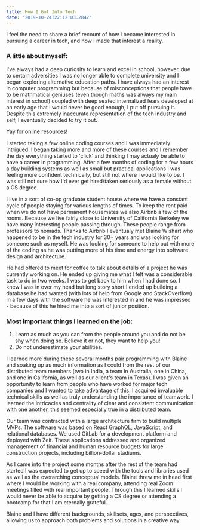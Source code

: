 ```yaml
---
title: How I Got Into Tech
date: "2019-10-24T22:12:03.284Z"
---
```


I feel the need to share a brief recount of how I became interested in pursuing a career in tech, and how I made that interest a reality. 

<h3>A little about myself:</h3>

I've always had a deep curiosity to learn and excel in school, however, due to certain adversities I was no longer able to complete university and I began exploring alternative education paths. I have always had an interest in computer programming but because of misconceptions that people have to be mathmatical geniuses (even though maths was always my main interest in school) coupled with deep seated internalized fears developed at an early age that I would never be good enough, I put off pursuing it. Despite this extremely inaccurate representation of the tech industry and self, I eventually decided to try it out. 

Yay for online resources!

I started taking a few online coding courses and I was immediately intrigued. I began taking more and more of these courses and I remember the day everything started to 'click' and thinking I may actualy be able to have a career in programming. After a few months of coding for a few hours a day building systems as well as small but practical applications I was feeling more confident technically, but still not where I would like to be. I was still not sure how I'd ever get hired/taken seriously as a female without a CS degree. 

I live in a sort of co-op graduate student house where we have a constant cycle of people staying for various lengths of times. To keep the rent paid when we do not have permanent housemates we also Airbnb a few of the rooms. Because we live fairly close to University of California Berkeley we have many interesting people passing through. These people range from professors to nomads. Thanks to Airbnb I eventualy met Blaine Wishart who happened to be in the tech industry for 30+ years and was looking for someone such as myself. He was looking for someone to help out with more of the coding as he was putting more of his time and energy into software design and architecture.

He had offered to meet for coffee to talk about details of a project he was currently working on. He ended up giving me what I felt was a considerable task to do in two weeks. I was to get back to him when I had done so. I knew I was in over my head but long story short I ended up building a database he had wanted (with lots of help from Google and StackOverflow) in a few days with the software he was interested in and he was impressed - because of this he hired me into a sort of junior position.

<h3>Most important things I learned on the job:</h3>

1. Learn as much as you can from the people around you and do not be shy when doing so. Believe it or not, they want to help you!
2. Do not underestimate your abilities.

I learned more during these several months pair programming with Blaine and soaking up as much information as I could from the rest of our distributed team members (two in India, a team in Australia, one in China, and one in California, as well as our client's team in Texas). I was given an opportunity to learn from people who have worked for major tech companies and I wanted to take advantage of this. I acquired invaluable technical skills as well as truly understanding the importance of teamwork. I learned the intricacies and centrality of clear and consistent communication with one another, this seemed especially true in a distributed team.

Our team was contracted with a large architecture firm to build multiple MVPs. The software was based on React GraphQL, JavaScript, and relational databases. We used GitLab for a development platform and deployed with Zeit. These applications addressed and organized management of financial and human resource budgets for large construction projects, including billion-dollar stadiums.

As I came into the project some months after the rest of the team had started I was expected to get up to speed with the tools and libraries used as well as the overarching conceptual models. Blaine threw me in head first where I would be working with a real company, attending real Zoom meetings filled with real important people. Through this I learned skills I would never be able to acquire by getting a CS degree or attending a bootcamp for that I am eternally grateful.

Blaine and I have different backgrounds, skillsets, ages, and perspectives, allowing us to approach both problems and solutions in a creative way.

